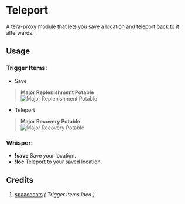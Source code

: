 # Teleport
A tera-proxy module that lets you save a location and teleport back to it afterwards.

## Usage

### Trigger Items:
- Save 
> **Major Replenishment Potable** <br />
![Major Replenishment Potable](http://teradatabase.net/items/icon_items/mp_potion_level_33_tex.png)

- Teleport 
> **Major Recovery Potable** <br />
![Major Recovery Potable](http://teradatabase.net/items/icon_items/hp_potion_level_33_tex.png)

 ### Whisper:
- __!save__ Save your location.
- __!loc__ Teleport to your saved location.

## Credits
1. [spaacecats](https://github.com/spaacecats/brooch-swap) _( Trigger Items Idea )_
